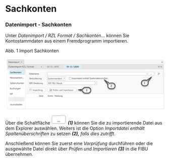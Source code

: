 # Sachkonten

### Datenimport - Sachkonten


Unter *Datenimport / RZL Format / Sachkonten…* können Sie Kontostammdaten aus einem Fremdprogramm importieren.

Abb. 1 Import Sachkonten

![Image](<../assets/NeuesElement173.png>)

Über die Schaltfläche ![Image](<../assets/NeuesElement172.png>) ***(1)*** können Sie die zu importierende Datei aus dem Explorer auswählen. Weiters ist die Option *Importdatei enthält Spaltenüberschriften* zu setzen ***(2),** falls dies zutrifft*.

Anschließend können Sie zuerst eine *Vorprüfung* durchführen oder die ausgewählte Datei direkt über *Prüfen und Importieren **(3)*** in die FIBU übernehmen.

